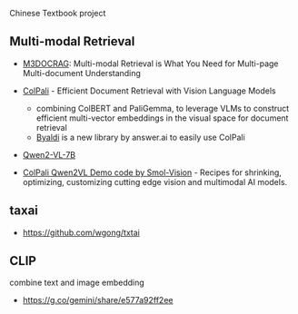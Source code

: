 Chinese Textbook project


## Multi-modal Retrieval
- [M3DOCRAG](https://arxiv.org/pdf/2411.04952): Multi-modal Retrieval is What You Need for Multi-page Multi-document Understanding

- [ColPali](https://github.com/illuin-tech/colpali) - Efficient Document Retrieval with Vision Language Models
    - combining ColBERT and PaliGemma, to leverage VLMs to construct efficient multi-vector embeddings in the visual space for document retrieval
    - [Byaldi](https://github.com/AnswerDotAI/byaldi) is a new library by answer.ai to easily use ColPali

- [Qwen2-VL-7B](https://huggingface.co/Qwen/Qwen2-VL-7B-Instruct)

- [ColPali Qwen2VL Demo code by Smol-Vision](https://github.com/merveenoyan/smol-vision/blob/main/ColPali_%2B_Qwen2_VL.ipynb) - Recipes for shrinking, optimizing, customizing cutting edge vision and multimodal AI models.


## taxai

- https://github.com/wgong/txtai


## CLIP
combine text and image embedding
- https://g.co/gemini/share/e577a92ff2ee